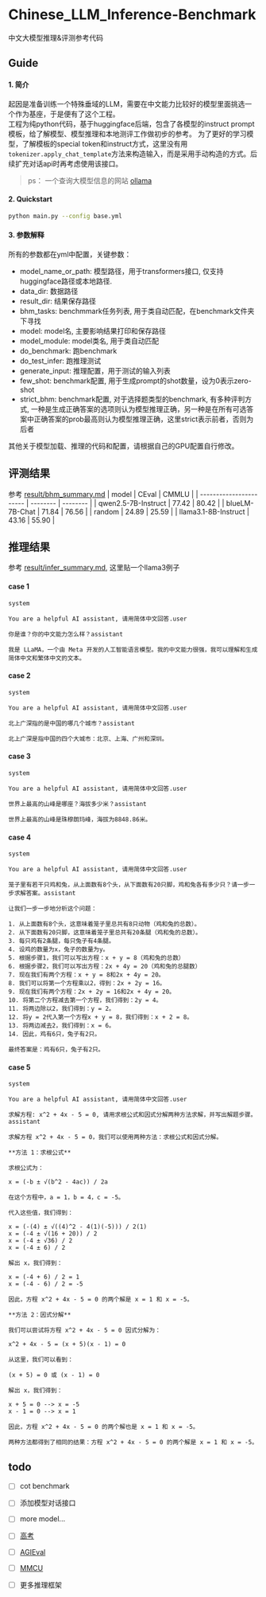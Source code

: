 # Chinese_LLM_Inference-Benchmark
中文大模型推理&评测参考代码

## Guide
#### 1. 简介
起因是准备训练一个特殊垂域的LLM，需要在中文能力比较好的模型里面挑选一个作为基座，于是便有了这个工程。   
工程为纯python代码，基于huggingface后端，包含了各模型的instruct prompt模板，给了解模型、模型推理和本地测评工作做初步的参考。
为了更好的学习模型，了解模板的special token和instruct方式，这里没有用`tokenizer.apply_chat_template`方法来构造输入，而是采用手动构造的方式。后续扩充对话api时再考虑使用该接口。  

> ps： 一个查询大模型信息的网站 [ollama](https://ollama.com/)

#### 2. Quickstart
```sh
python main.py --config base.yml
```

#### 3. 参数解释
所有的参数都在yml中配置，关键参数：
- model_name_or_path: 模型路径，用于transformers接口, 仅支持huggingface路径或本地路径.
- data_dir: 数据路径
- result_dir: 结果保存路径
- bhm_tasks: benchmmark任务列表, 用于类自动匹配，在benchmark文件夹下寻找
- model: model名, 主要影响结果打印和保存路径
- model_module: model类名, 用于类自动匹配
- do_benchmark: 跑benchmark
- do_test_infer: 跑推理测试
- generate_input: 推理配置，用于测试的输入列表
- few_shot: benchmark配置, 用于生成prompt的shot数量，设为0表示zero-shot
- strict_bhm: benchmark配置, 对于选择题类型的benchmark, 有多种评判方式, 一种是生成正确答案的选项则认为模型推理正确，另一种是在所有可选答案中正确答案的prob最高则认为模型推理正确，这里strict表示前者，否则为后者

其他关于模型加载、推理的代码和配置，请根据自己的GPU配置自行修改。

## 评测结果
参考 [result/bhm_summary.md](https://github.com/iLovEing/Chinese_LLM_Inference-Benchmark/blob/main/result/bhm_summary.md)
|          model          |  CEval   |  CMMLU   |
| ----------------------- | -------- | -------- |
|   qwen2.5-7B-Instruct   |  77.42   |  80.42   |
|     blueLM-7B-Chat      |  71.84   |  76.56   |
|         random          |  24.89   |  25.59   |
|  llama3.1-8B-Instruct   |  43.16   |  55.90   |

## 推理结果
参考 [result/infer_summary.md](https://github.com/iLovEing/Chinese_LLM_Inference-Benchmark/blob/main/result/infer_summary.md), 这里贴一个llama3例子

#### case 1
```
system

You are a helpful AI assistant, 请用简体中文回答.user

你是谁？你的中文能力怎么样？assistant

我是 LLaMA，一个由 Meta 开发的人工智能语言模型。我的中文能力很强，我可以理解和生成简体中文和繁体中文的文本。
```

#### case 2
```
system

You are a helpful AI assistant, 请用简体中文回答.user

北上广深指的是中国的哪几个城市？assistant

北上广深是指中国的四个大城市：北京、上海、广州和深圳。
```

#### case 3
```
system

You are a helpful AI assistant, 请用简体中文回答.user

世界上最高的山峰是哪座？海拔多少米？assistant

世界上最高的山峰是珠穆朗玛峰，海拔为8848.86米。
```

#### case 4
```
system

You are a helpful AI assistant, 请用简体中文回答.user

笼子里有若干只鸡和兔，从上面数有8个头，从下面数有20只脚，鸡和兔各有多少只？请一步一步求解答案。assistant

让我们一步一步地分析这个问题：

1. 从上面数有8个头，这意味着笼子里总共有8只动物（鸡和兔的总数）。
2. 从下面数有20只脚，这意味着笼子里总共有20条腿（鸡和兔的总数）。
3. 每只鸡有2条腿，每只兔子有4条腿。
4. 设鸡的数量为x，兔子的数量为y。
5. 根据步骤1，我们可以写出方程：x + y = 8（鸡和兔的总数）
6. 根据步骤2，我们可以写出方程：2x + 4y = 20（鸡和兔的总腿数）
7. 现在我们有两个方程：x + y = 8和2x + 4y = 20。
8. 我们可以将第一个方程乘以2，得到：2x + 2y = 16。
9. 现在我们有两个方程：2x + 2y = 16和2x + 4y = 20。
10. 将第二个方程减去第一个方程，我们得到：2y = 4。
11. 将两边除以2，我们得到：y = 2。
12. 将y = 2代入第一个方程x + y = 8，我们得到：x + 2 = 8。
13. 将两边减去2，我们得到：x = 6。
14. 因此，鸡有6只，兔子有2只。

最终答案是：鸡有6只，兔子有2只。
```

#### case 5
```
system

You are a helpful AI assistant, 请用简体中文回答.user

求解方程: x^2 + 4x - 5 = 0, 请用求根公式和因式分解两种方法求解，并写出解题步骤。assistant

求解方程 x^2 + 4x - 5 = 0，我们可以使用两种方法：求根公式和因式分解。

**方法 1：求根公式**

求根公式为：

x = (-b ± √(b^2 - 4ac)) / 2a

在这个方程中，a = 1，b = 4，c = -5。

代入这些值，我们得到：

x = (-(4) ± √((4)^2 - 4(1)(-5))) / 2(1)
x = (-4 ± √(16 + 20)) / 2
x = (-4 ± √36) / 2
x = (-4 ± 6) / 2

解出 x，我们得到：

x = (-4 + 6) / 2 = 1
x = (-4 - 6) / 2 = -5

因此，方程 x^2 + 4x - 5 = 0 的两个解是 x = 1 和 x = -5。

**方法 2：因式分解**

我们可以尝试将方程 x^2 + 4x - 5 = 0 因式分解为：

x^2 + 4x - 5 = (x + 5)(x - 1) = 0

从这里，我们可以看到：

(x + 5) = 0 或 (x - 1) = 0

解出 x，我们得到：

x + 5 = 0 --> x = -5
x - 1 = 0 --> x = 1

因此，方程 x^2 + 4x - 5 = 0 的两个解也是 x = 1 和 x = -5。

两种方法都得到了相同的结果：方程 x^2 + 4x - 5 = 0 的两个解是 x = 1 和 x = -5。
```

## todo
- [ ] cot benchmark
- [ ] 添加模型对话接口
- [ ] more model...
- [ ] [高考](https://github.com/OpenLMLab/GAOKAO-Bench)
- [ ] [AGIEval](https://github.com/ruixiangcui/AGIEval)
- [ ] [MMCU](https://github.com/Felixgithub2017/MMCU)
- [ ] 更多推理框架

